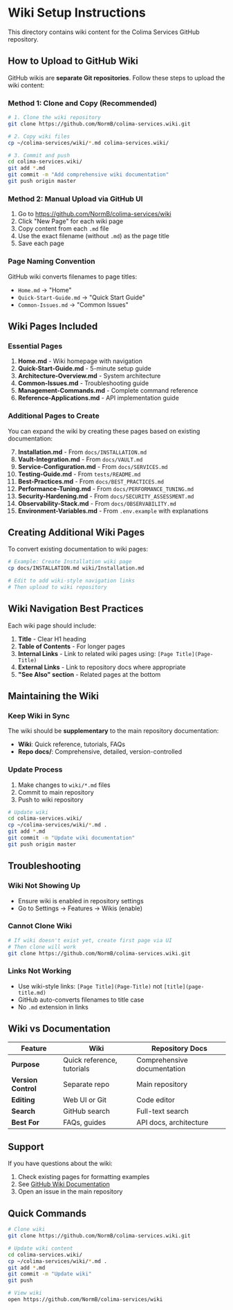 # Wiki Setup Instructions

This directory contains wiki content for the Colima Services GitHub repository.

## How to Upload to GitHub Wiki

GitHub wikis are **separate Git repositories**. Follow these steps to upload the wiki content:

### Method 1: Clone and Copy (Recommended)

```bash
# 1. Clone the wiki repository
git clone https://github.com/NormB/colima-services.wiki.git

# 2. Copy wiki files
cp ~/colima-services/wiki/*.md colima-services.wiki/

# 3. Commit and push
cd colima-services.wiki/
git add *.md
git commit -m "Add comprehensive wiki documentation"
git push origin master
```

### Method 2: Manual Upload via GitHub UI

1. Go to https://github.com/NormB/colima-services/wiki
2. Click "New Page" for each wiki page
3. Copy content from each `.md` file
4. Use the exact filename (without `.md`) as the page title
5. Save each page

### Page Naming Convention

GitHub wiki converts filenames to page titles:
- `Home.md` → "Home"
- `Quick-Start-Guide.md` → "Quick Start Guide"
- `Common-Issues.md` → "Common Issues"

## Wiki Pages Included

### Essential Pages
1. **Home.md** - Wiki homepage with navigation
2. **Quick-Start-Guide.md** - 5-minute setup guide
3. **Architecture-Overview.md** - System architecture
4. **Common-Issues.md** - Troubleshooting guide
5. **Management-Commands.md** - Complete command reference
6. **Reference-Applications.md** - API implementation guide

### Additional Pages to Create

You can expand the wiki by creating these pages based on existing documentation:

7. **Installation.md** - From `docs/INSTALLATION.md`
8. **Vault-Integration.md** - From `docs/VAULT.md`
9. **Service-Configuration.md** - From `docs/SERVICES.md`
10. **Testing-Guide.md** - From `tests/README.md`
11. **Best-Practices.md** - From `docs/BEST_PRACTICES.md`
12. **Performance-Tuning.md** - From `docs/PERFORMANCE_TUNING.md`
13. **Security-Hardening.md** - From `docs/SECURITY_ASSESSMENT.md`
14. **Observability-Stack.md** - From `docs/OBSERVABILITY.md`
15. **Environment-Variables.md** - From `.env.example` with explanations

## Creating Additional Wiki Pages

To convert existing documentation to wiki pages:

```bash
# Example: Create Installation wiki page
cp docs/INSTALLATION.md wiki/Installation.md

# Edit to add wiki-style navigation links
# Then upload to wiki repository
```

## Wiki Navigation Best Practices

Each wiki page should include:
1. **Title** - Clear H1 heading
2. **Table of Contents** - For longer pages
3. **Internal Links** - Link to related wiki pages using: `[Page Title](Page-Title)`
4. **External Links** - Link to repository docs where appropriate
5. **"See Also" section** - Related pages at the bottom

## Maintaining the Wiki

### Keep Wiki in Sync

The wiki should be **supplementary** to the main repository documentation:

- **Wiki**: Quick reference, tutorials, FAQs
- **Repo docs/**: Comprehensive, detailed, version-controlled

### Update Process

1. Make changes to `wiki/*.md` files
2. Commit to main repository
3. Push to wiki repository

```bash
# Update wiki
cd colima-services.wiki/
cp ~/colima-services/wiki/*.md .
git add *.md
git commit -m "Update wiki documentation"
git push origin master
```

## Troubleshooting

### Wiki Not Showing Up

- Ensure wiki is enabled in repository settings
- Go to Settings → Features → Wikis (enable)

### Cannot Clone Wiki

```bash
# If wiki doesn't exist yet, create first page via UI
# Then clone will work
git clone https://github.com/NormB/colima-services.wiki.git
```

### Links Not Working

- Use wiki-style links: `[Page Title](Page-Title)` not `[title](page-title.md)`
- GitHub auto-converts filenames to title case
- No `.md` extension in links

## Wiki vs Documentation

| Feature | Wiki | Repository Docs |
|---------|------|-----------------|
| **Purpose** | Quick reference, tutorials | Comprehensive documentation |
| **Version Control** | Separate repo | Main repository |
| **Editing** | Web UI or Git | Code editor |
| **Search** | GitHub search | Full-text search |
| **Best For** | FAQs, guides | API docs, architecture |

## Support

If you have questions about the wiki:
1. Check existing pages for formatting examples
2. See [GitHub Wiki Documentation](https://docs.github.com/en/communities/documenting-your-project-with-wikis)
3. Open an issue in the main repository

## Quick Commands

```bash
# Clone wiki
git clone https://github.com/NormB/colima-services.wiki.git

# Update wiki content
cd colima-services.wiki/
cp ~/colima-services/wiki/*.md .
git add *.md
git commit -m "Update wiki"
git push

# View wiki
open https://github.com/NormB/colima-services/wiki
```
